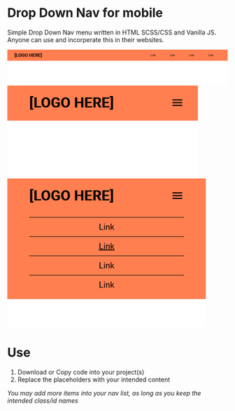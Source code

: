 # Drop Down Nav for mobile

Simple Drop Down Nav menu written in HTML SCSS/CSS and Vanilla JS. Anyone can use and incorperate this in their websites.

![Nav Menu](/images/desktop.png)
![Nav Menu](/images/mobile.png)
![Nav Menu](/images/mobile2.png)

# Use
1. Download or Copy code into your project(s)
2. Replace the placeholders with your intended content

*You may add more items into your nav list, as long as you keep the intended class/id names*
